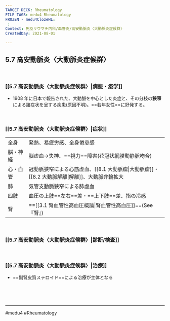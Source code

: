 ```yaml
---
TARGET DECK: Rheumatology
FILE TAGS: medu4 Rheumatology
FROZEN - medu4ClozeHL:
 : 
Context: 免疫リウマチ内科/血管炎/高安動脈炎〈大動脈炎症候群〉
CreatedDay: 2021-08-01

---
```


## 5.7 高安動脈炎〈大動脈炎症候群〉
<br>

### [[5.7 高安動脈炎〈大動脈炎症候群〉|病態・疫学]]
* 1908 年に日本で報告された、大動脈を中心とした炎症と、その分枝の**狭窄**による諸症状を呈する疾患(原因不明)。==若年女性==に好発する。
<!--ID: 1627801027975-->



<br>

### [[5.7 高安動脈炎〈大動脈炎症候群〉|症状]]
|          |                                                                                                |
| -------- | ---------------------------------------------------------------------------------------------- |
| 全身     | 発熱、易疲労感、全身倦怠感                                                                     |
| 脳・神経 | 脳虚血→失神、==視力==障害(花冠状網膜動静脈吻合)                                                |
| 心・血管 | 冠動脈狭窄による心筋虚血、[[8.1 大動脈瘤\|大動脈瘤]]・[[8.2 大動脈解離\|解離]]、大動脈弁輪拡大 |
| 肺       | 気管支動脈狭窄による肺虚血                                                                     |
| 四肢     | 血圧の上肢==左右==差・==上下肢==差、指の冷感                                                   |
| 腎       | ==[[3.1 腎血管性高血圧概論\|腎血管性高血圧]]==(See『腎』)                                      |
<!--ID: 1627801027980-->


<br>

### [[5.7 高安動脈炎〈大動脈炎症候群〉|診断/検査]]


<br>

### [[5.7 高安動脈炎〈大動脈炎症候群〉|治療]]
* ==副腎皮質ステロイド==による治療が主体となる
<!--ID: 1627801027986-->


<br><br><br>

---
#medu4 #Rheumatology 
